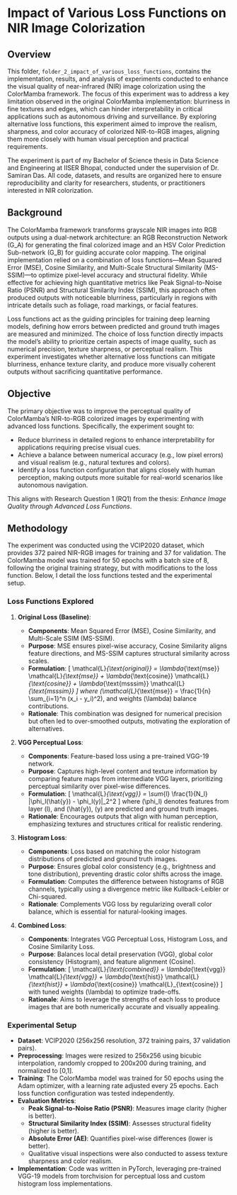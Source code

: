 # Impact of Various Loss Functions on NIR Image Colorization

## Overview

This folder, `folder_2_impact_of_various_loss_functions`, contains the implementation, results, and analysis of experiments conducted to enhance the visual quality of near-infrared (NIR) image colorization using the ColorMamba framework. The focus of this experiment was to address a key limitation observed in the original ColorMamba implementation: blurriness in fine textures and edges, which can hinder interpretability in critical applications such as autonomous driving and surveillance. By exploring alternative loss functions, this experiment aimed to improve the realism, sharpness, and color accuracy of colorized NIR-to-RGB images, aligning them more closely with human visual perception and practical requirements.

The experiment is part of my Bachelor of Science thesis in Data Science and Engineering at IISER Bhopal, conducted under the supervision of Dr. Samiran Das. All code, datasets, and results are organized here to ensure reproducibility and clarity for researchers, students, or practitioners interested in NIR colorization.

## Background

The ColorMamba framework transforms grayscale NIR images into RGB outputs using a dual-network architecture: an RGB Reconstruction Network (G_A) for generating the final colorized image and an HSV Color Prediction Sub-network (G_B) for guiding accurate color mapping. The original implementation relied on a combination of loss functions—Mean Squared Error (MSE), Cosine Similarity, and Multi-Scale Structural Similarity (MS-SSIM)—to optimize pixel-level accuracy and structural fidelity. While effective for achieving high quantitative metrics like Peak Signal-to-Noise Ratio (PSNR) and Structural Similarity Index (SSIM), this approach often produced outputs with noticeable blurriness, particularly in regions with intricate details such as foliage, road markings, or facial features.

Loss functions act as the guiding principles for training deep learning models, defining how errors between predicted and ground truth images are measured and minimized. The choice of loss function directly impacts the model’s ability to prioritize certain aspects of image quality, such as numerical precision, texture sharpness, or perceptual realism. This experiment investigates whether alternative loss functions can mitigate blurriness, enhance texture clarity, and produce more visually coherent outputs without sacrificing quantitative performance.

## Objective

The primary objective was to improve the perceptual quality of ColorMamba’s NIR-to-RGB colorized images by experimenting with advanced loss functions. Specifically, the experiment sought to:
- Reduce blurriness in detailed regions to enhance interpretability for applications requiring precise visual cues.
- Achieve a balance between numerical accuracy (e.g., low pixel errors) and visual realism (e.g., natural textures and colors).
- Identify a loss function configuration that aligns closely with human perception, making outputs more suitable for real-world scenarios like autonomous navigation.

This aligns with Research Question 1 (RQ1) from the thesis: *Enhance Image Quality through Advanced Loss Functions*.

## Methodology

The experiment was conducted using the VCIP2020 dataset, which provides 372 paired NIR-RGB images for training and 37 for validation. The ColorMamba model was trained for 50 epochs with a batch size of 8, following the original training strategy, but with modifications to the loss function. Below, I detail the loss functions tested and the experimental setup.

### Loss Functions Explored

1. **Original Loss (Baseline)**:
   - **Components**: Mean Squared Error (MSE), Cosine Similarity, and Multi-Scale SSIM (MS-SSIM).
   - **Purpose**: MSE ensures pixel-wise accuracy, Cosine Similarity aligns feature directions, and MS-SSIM captures structural similarity across scales.
   - **Formulation**:
     \[
     \mathcal{L}_{\text{original}} = \lambda_{\text{mse}} \mathcal{L}_{\text{mse}} + \lambda_{\text{cosine}} \mathcal{L}_{\text{cosine}} + \lambda_{\text{msssim}} \mathcal{L}_{\text{msssim}}
     \]
     where \(\mathcal{L}_{\text{mse}} = \frac{1}{n} \sum_{i=1}^n (x_i - y_i)^2\), and weights \(\lambda\) balance contributions.
   - **Rationale**: This combination was designed for numerical precision but often led to over-smoothed outputs, motivating the exploration of alternatives.

2. **VGG Perceptual Loss**:
   - **Components**: Feature-based loss using a pre-trained VGG-19 network.
   - **Purpose**: Captures high-level content and texture information by comparing feature maps from intermediate VGG layers, prioritizing perceptual similarity over pixel-wise differences.
   - **Formulation**:
     \[
     \mathcal{L}_{\text{vgg}} = \sum_{l} \frac{1}{N_l} \|\phi_l(\hat{y}) - \phi_l(y)\|_2^2
     \]
     where \(\phi_l\) denotes features from layer \(l\), and \(\hat{y}\), \(y\) are predicted and ground truth images.
   - **Rationale**: Encourages outputs that align with human perception, emphasizing textures and structures critical for realistic rendering.

3. **Histogram Loss**:
   - **Components**: Loss based on matching the color histogram distributions of predicted and ground truth images.
   - **Purpose**: Ensures global color consistency (e.g., brightness and tone distribution), preventing drastic color shifts across the image.
   - **Formulation**: Computes the difference between histograms of RGB channels, typically using a divergence metric like Kullback-Leibler or Chi-squared.
   - **Rationale**: Complements VGG loss by regularizing overall color balance, which is essential for natural-looking images.

4. **Combined Loss**:
   - **Components**: Integrates VGG Perceptual Loss, Histogram Loss, and Cosine Similarity Loss.
   - **Purpose**: Balances local detail preservation (VGG), global color consistency (Histogram), and feature alignment (Cosine).
   - **Formulation**:
     \[
     \mathcal{L}_{\text{combined}} = \lambda_{\text{vgg}} \mathcal{L}_{\text{vgg}} + \lambda_{\text{hist}} \mathcal{L}_{\text{hist}} + \lambda_{\text{cosine}} \mathcal{L}_{\text{cosine}}
     \]
     with tuned weights \(\lambda\) to optimize trade-offs.
   - **Rationale**: Aims to leverage the strengths of each loss to produce images that are both numerically accurate and visually appealing.

### Experimental Setup

- **Dataset**: VCIP2020 (256x256 resolution, 372 training pairs, 37 validation pairs).
- **Preprocessing**: Images were resized to 256x256 using bicubic interpolation, randomly cropped to 200x200 during training, and normalized to [0,1].
- **Training**: The ColorMamba model was trained for 50 epochs using the Adam optimizer, with a learning rate adjusted every 25 epochs. Each loss function configuration was tested independently.
- **Evaluation Metrics**:
  - **Peak Signal-to-Noise Ratio (PSNR)**: Measures image clarity (higher is better).
  - **Structural Similarity Index (SSIM)**: Assesses structural fidelity (higher is better).
  - **Absolute Error (AE)**: Quantifies pixel-wise differences (lower is better).
  - Qualitative visual inspections were also conducted to assess texture sharpness and color realism.
- **Implementation**: Code was written in PyTorch, leveraging pre-trained VGG-19 models from torchvision for perceptual loss and custom histogram loss implementations.

